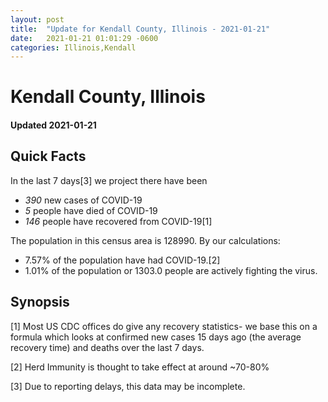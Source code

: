 ```yaml
---
layout: post
title:  "Update for Kendall County, Illinois - 2021-01-21"
date:   2021-01-21 01:01:29 -0600
categories: Illinois,Kendall
---
```


# Kendall County, Illinois
#### Updated 2021-01-21

## Quick Facts

In the last 7 days[3] we project there have been
- *390* new cases of COVID-19
- *5* people have died of COVID-19
- *146* people have recovered from COVID-19[1]

The population in this census area is 128990. By our calculations:
- 7.57% of the population have had COVID-19.[2]
- 1.01% of the population or 1303.0 people are actively fighting the virus.

## Synopsis




[1] Most US CDC offices do give any recovery statistics- we base this on a formula which looks at confirmed new cases
15 days ago (the average recovery time) and deaths over the last 7 days.

[2] Herd Immunity is thought to take effect at around ~70-80%

[3] Due to reporting delays, this data may be incomplete.
 
    